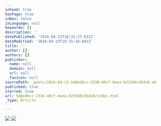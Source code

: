 ```yaml
---
inFeed: true
hasPage: true
inNav: false
inLanguage: null
keywords: []
description: ''
datePublished: '2016-04-23T18:35:37.631Z'
dateModified: '2016-04-23T18:35:18.601Z'
title: ''
author: []
authors: []
publisher:
  name: null
  domain: null
  url: null
  favicon: null
sourcePath: _posts/2016-04-23-5d8ed6cc-2336-40cf-8eea-b25300cd5da9.md
published: true
starred: true
url: 5d8ed6cc-2336-40cf-8eea-b25300cd5da9/index.html
_type: Article

---
```

![](https://the-grid-user-content.s3-us-west-2.amazonaws.com/d577143d-8c40-4246-8665-ee95eeee2509.jpg)
![](https://the-grid-user-content.s3-us-west-2.amazonaws.com/b019d6a5-68bb-459e-8b38-73b92022ebd0.jpg)